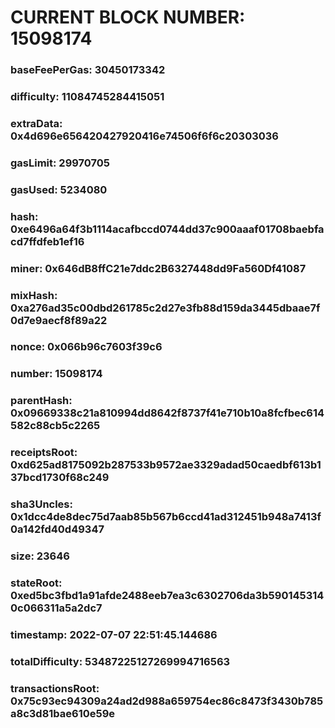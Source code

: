 # CURRENT BLOCK NUMBER: 15098174

### baseFeePerGas: 30450173342
### difficulty: 11084745284415051
### extraData: 0x4d696e656420427920416e74506f6f6c20303036
### gasLimit: 29970705
### gasUsed: 5234080
### hash: 0xe6496a64f3b1114acafbccd0744dd37c900aaaf01708baebfacd7ffdfeb1ef16
### miner: 0x646dB8ffC21e7ddc2B6327448dd9Fa560Df41087
### mixHash: 0xa276ad35c00dbd261785c2d27e3fb88d159da3445dbaae7f0d7e9aecf8f89a22
### nonce: 0x066b96c7603f39c6
### number: 15098174
### parentHash: 0x09669338c21a810994dd8642f8737f41e710b10a8fcfbec614582c88cb5c2265
### receiptsRoot: 0xd625ad8175092b287533b9572ae3329adad50caedbf613b137bcd1730f68c249
### sha3Uncles: 0x1dcc4de8dec75d7aab85b567b6ccd41ad312451b948a7413f0a142fd40d49347
### size: 23646
### stateRoot: 0xed5bc3fbd1a91afde2488eeb7ea3c6302706da3b5901453140c066311a5a2dc7
### timestamp: 2022-07-07 22:51:45.144686
### totalDifficulty: 53487225127269994716563
### transactionsRoot: 0x75c93ec94309a24ad2d988a659754ec86c8473f3430b785a8c3d81bae610e59e
